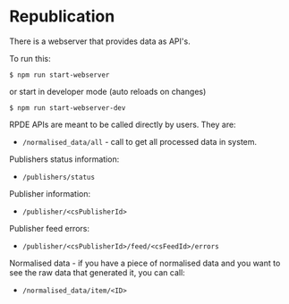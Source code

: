 # Republication

There is a webserver that provides data as API's.

To run this:

`$ npm run start-webserver`

or start in developer mode \(auto reloads on changes\)

`$ npm run start-webserver-dev`

RPDE APIs are meant to be called directly by users. They are:

* `/normalised_data/all` - call to get all processed data in system.

Publishers status information:

* `/publishers/status`

Publisher information:

* `/publisher/<csPublisherId>`

Publisher feed errors:

* `/publisher/<csPublisherId>/feed/<csFeedId>/errors`

Normalised data - if you have a piece of normalised data and you want to see the raw data that generated it, you can call:

* `/normalised_data/item/<ID>`

